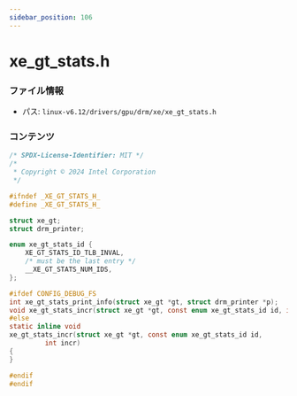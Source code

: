 ```yaml
---
sidebar_position: 106
---
```

# xe_gt_stats.h

### ファイル情報

- パス: `linux-v6.12/drivers/gpu/drm/xe/xe_gt_stats.h`

### コンテンツ

```h
/* SPDX-License-Identifier: MIT */
/*
 * Copyright © 2024 Intel Corporation
 */

#ifndef _XE_GT_STATS_H_
#define _XE_GT_STATS_H_

struct xe_gt;
struct drm_printer;

enum xe_gt_stats_id {
	XE_GT_STATS_ID_TLB_INVAL,
	/* must be the last entry */
	__XE_GT_STATS_NUM_IDS,
};

#ifdef CONFIG_DEBUG_FS
int xe_gt_stats_print_info(struct xe_gt *gt, struct drm_printer *p);
void xe_gt_stats_incr(struct xe_gt *gt, const enum xe_gt_stats_id id, int incr);
#else
static inline void
xe_gt_stats_incr(struct xe_gt *gt, const enum xe_gt_stats_id id,
		 int incr)
{
}

#endif
#endif

```
